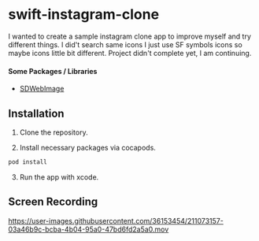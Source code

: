 # swift-instagram-clone

I wanted to create a sample instagram clone app to improve myself and try different things. I did't search same icons I just use SF symbols icons so maybe icons little bit different.
Project didn't complete yet, I am continuing.

#### Some Packages / Libraries
- [SDWebImage](https://github.com/SDWebImage/SDWebImage) <br />

## Installation

1. Clone the repository.

2. Install necessary packages via cocapods.

```sh
pod install
```

3. Run the app with xcode.

## Screen Recording

https://user-images.githubusercontent.com/36153454/211073157-03a46b9c-bcba-4b04-95a0-47bd6fd2a5a0.mov



